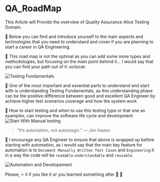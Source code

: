 # QA_RoadMap
This Article will Provide the overview of Quality Assurance Alice Testing Domain.

:closed_book: Below you can find and introduce yourself to the main aspects and technologies that you need to understand and cover if you are planning to start a career in QA Engineering.

:closed_book: This road map is not the optimal as you can add some more types and methodologies, but focusing on the main point behind it... I would say that you can find your path out of it :octocat:

                  
![Testing Fundamentals](https://i.imgur.com/T1SrLWr.png?2)
 
 :bug: One of the most important and essential parts to understand and start with is understanding Testing Fundamentals, as this understanding phase can be the positive difference between good and excellent QA Engineer by achieve higher test scenarios coverage and how the system work
 
 :bug: How to start testing and when to use this testing type or that one as examples, can improve the software life cycle and development                        
![Start With Manual testing](https://i.imgur.com/ifRhnEo.png)




> “It’s automation, not automagic.” — Jim Hazen

:crystal_ball: I encourage any QA Engineer to ensure that above is wrapped up before starting with automation, as i would say that the main key feature for automation is to `Document Manually Written Test Cases`  and `Engineering` it in a way the code will be `readable` `understandable` and `reusable`.
 
                      
![Automation and Developement](https://i.imgur.com/Hbc9XfG.png)

 
Please, :star: it if you like it or you learned something after :clap: :clap: 
